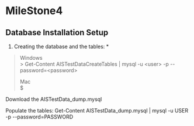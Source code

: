 # MileStone4

## Database Installation Setup 

1. Creating the database and the tables:
    * 
>Windows<br/>
>\> Get-Content AISTestDataCreateTables | mysql -u \<user> -p --password=\<password>
>
>Mac<br/>
>$ 

Download the AISTestData_dump.mysql

Populate the tables: Get-Content AISTestData_dump.mysql | mysql -u USER -p --password=PASSWORD


















